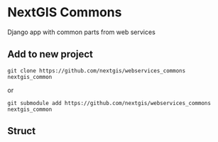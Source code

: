 # NextGIS Commons
Django app with common parts from web services


## Add to new project

```
git clone https://github.com/nextgis/webservices_commons nextgis_common
```
or
```
git submodule add https://github.com/nextgis/webservices_commons nextgis_common
```


## Struct
